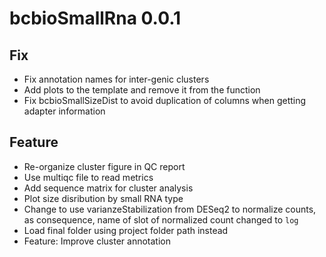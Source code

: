 # bcbioSmallRna 0.0.1

## Fix
* Fix annotation names for inter-genic clusters
* Add plots to the template and remove it from the function
* Fix bcbioSmallSizeDist to avoid duplication of columns when getting adapter information

## Feature
* Re-organize cluster figure in QC report
* Use multiqc file to read metrics
* Add sequence matrix for cluster analysis
* Plot size disribution by small RNA type
* Change to use varianzeStabilization from DESeq2 to normalize counts,
  as consequence, name of slot of normalized count changed to `log`
* Load final folder using project folder path instead
* Feature: Improve cluster annotation